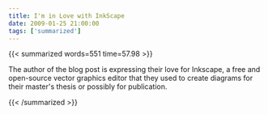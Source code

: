 ```yaml
---
title: I'm in Love with InkScape
date: 2009-01-25 21:00:00
tags: ['summarized']
---
```


{{< summarized words=551 time=57.98 >}}

The author of the blog post is expressing their love for Inkscape, a free and open-source vector graphics editor that they used to create diagrams for their master's thesis or possibly for publication.

{{< /summarized >}}